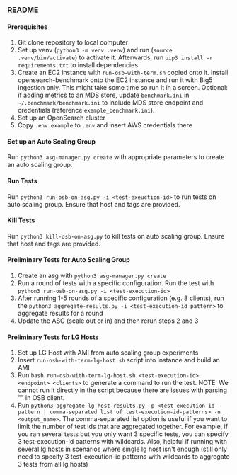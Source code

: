 ### README

#### Prerequisites
1. Git clone repository to local computer
2. Set up venv (`python3 -m venv .venv`) and run (`source .venv/bin/activate`) to activate it. Afterwards, run `pip3 install -r requirements.txt` to install dependencies
3. Create an EC2 instance with `run-osb-with-term.sh` copied onto it. Install opensearch-benchmark onto the EC2 instance and run it with Big5 ingestion only. This might take some time so run it in a screen. Optional: if adding metrics to an MDS store, update `benchmark.ini` in `~/.benchmark/benchmark.ini` to include MDS store endpoint and credentials (reference `example_benchmark.ini`).
4. Set up an OpenSearch cluster
5. Copy `.env.example` to `.env` and insert AWS credentials there

#### Set up an Auto Scaling Group
Run `python3 asg-manager.py create` with appropriate parameters to create an auto scaling group.

#### Run Tests
Run `python3 run-osb-on-asg.py -i <test-exeuction-id>` to run tests on auto scaling group. Ensure that host and tags are provided.

#### Kill Tests
Run `python3 kill-osb-on-asg.py` to kill tests on auto scaling group. Ensure that host and tags are provided.


#### Preliminary Tests for Auto Scaling Group
1. Create an asg with `python3 asg-manager.py create`
2. Run a round of tests with a specific configuration. Run the test with `python3 run-osb-on-asg.py -i <test-execution-id>`
3. After running 1-5 rounds of a specific configuration (e.g. 8 clients), run the `python3 aggregate-results.py -i <test-execution-id pattern>` to aggregate results for a round
4. Update the ASG (scale out or in) and then rerun steps 2 and 3

#### Preliminary Tests for LG Hosts
1. Set up LG Host with AMI from auto scaling group experiments
2. Insert `run-osb-with-term-lg-host.sh` script into instance and build an AMI
3. Run `bash run-osb-with-term-lg-host.sh <test-execution-id> <endpoint> <clients>` to generate a command to run the test. NOTE: We cannot run it directly in the script because there are issues with parsing \"\" in OSB client.
4. Run `python3 aggregate-lg-host-results.py -p <test-execution-id-pattern | comma-separated list of test-execution-id-patterns> -n <output_name>`. The comma-separated list option is useful if you want to limit the number of test ids that are aggregated together. For example, if you ran several tests but you only want 3 specific tests, you can specify 3 test-execution-id patterns with wildcards. Also, helpful if running with several lg hosts in scenarios where single lg host isn't enough (still only need to specify 3 test-execution-id patterns with wildcards to aggregate 3 tests from all lg hosts)